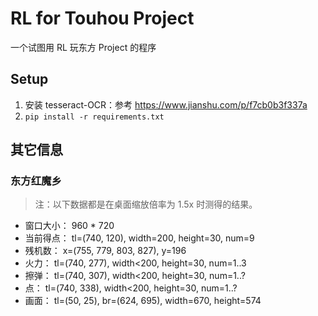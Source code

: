 # RL for Touhou Project

一个试图用 RL 玩东方 Project 的程序

## Setup
1. 安装 tesseract-OCR：参考 https://www.jianshu.com/p/f7cb0b3f337a
2. `pip install -r requirements.txt`

## 其它信息

### 东方红魔乡
> 注：以下数据都是在桌面缩放倍率为 1.5x 时测得的结果。
* 窗口大小： 960 * 720
* 当前得点： tl=(740, 120), width=200, height=30, num=9
* 残机数： x=(755, 779, 803, 827), y=196
* 火力： tl=(740, 277), width<200, height=30, num=1..3
* 擦弹： tl=(740, 307), width<200, height=30, num=1..?
* 点： tl=(740, 338), width<200, height=30, num=1..?
* 画面： tl=(50, 25), br=(624, 695), width=670, height=574

